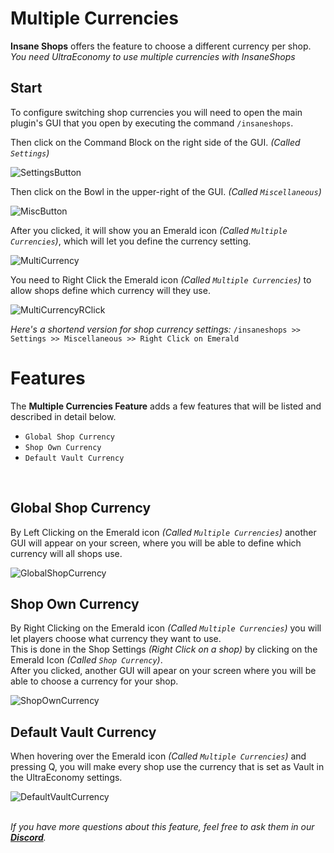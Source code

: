 # Multiple Currencies
**Insane Shops** offers the feature to choose a different currency per shop.
*You need UltraEconomy to use multiple currencies with InsaneShops*
<br>

## Start
To configure switching shop currencies you will need to open the main plugin's GUI 
that you open by executing the command `/insaneshops`.
<br>

Then click on the Command Block on the right side of the GUI. *(Called `Settings`)*
<br>

![SettingsButton](https://imgur.com/krTLRDP.png)
<br>

Then click on the Bowl in the upper-right of the GUI. *(Called `Miscellaneous`)*
<br>

![MiscButton](https://imgur.com/aLaQU0b.png)
<br>

After you clicked, it will show you an Emerald icon *(Called `Multiple Currencies`)*,
which will let you define the currency setting.
<br>

![MultiCurrency](https://imgur.com/xJAb8Jo.png)
<br>

You need to Right Click the Emerald icon *(Called `Multiple Currencies`)*
to allow shops define which currency will they use.
<br>

![MultiCurrencyRClick](https://imgur.com/ylzAVZl.png)
<br>

*Here's a shortend version for shop currency settings:*
`/insaneshops >> Settings >> Miscellaneous >> Right Click on Emerald`
<br>

# Features
The **Multiple Currencies Feature** adds a few features that will be listed and described in detail below.
<br>

- `Global Shop Currency`
- `Shop Own Currency`
- `Default Vault Currency`
<br>

## Global Shop Currency
By Left Clicking on the Emerald icon *(Called `Multiple Currencies`)* 
another GUI will appear on your screen, where you will be able to define 
which currency will all shops use.
<br>

![GlobalShopCurrency](https://imgur.com/AS5WhDW.png)
<br>

## Shop Own Currency
By Right Clicking on the Emerald icon *(Called `Multiple Currencies`)* 
you will let players choose what currency they want to use.
<br>
This is done in the Shop Settings *(Right Click on a shop)* by clicking on the Emerald Icon *(Called `Shop Currency`)*.
<br>
After you clicked, another GUI will apear on your screen where you will be able to choose a currency for your shop.
<br>

![ShopOwnCurrency](https://imgur.com/7DWIJHG.png)
<br>

## Default Vault Currency
When hovering over the Emerald icon *(Called `Multiple Currencies`)* and pressing Q, 
you will make every shop use the currency that is set as Vault in the UltraEconomy settings.
<br>

![DefaultVaultCurrency](https://imgur.com/pXDrcKW.png)
<br>
<br>

_If you have more questions about this feature, feel free to ask them in our **[Discord](https://discord.gg/3JuHDm8)**._
